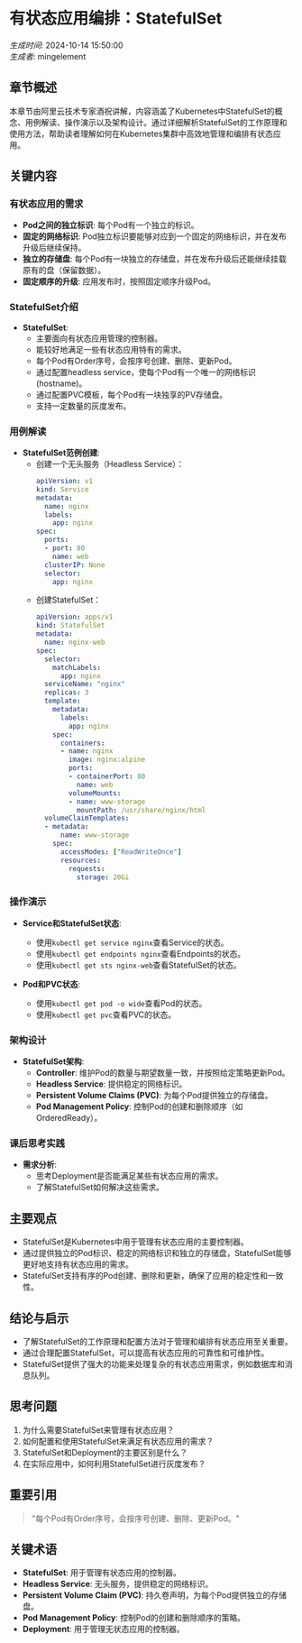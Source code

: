 # 有状态应用编排：StatefulSet

*生成时间*: 2024-10-14 15:50:00  
*生成者*: mingelement

## 章节概述
本章节由阿里云技术专家酒祝讲解，内容涵盖了Kubernetes中StatefulSet的概念、用例解读、操作演示以及架构设计。通过详细解析StatefulSet的工作原理和使用方法，帮助读者理解如何在Kubernetes集群中高效地管理和编排有状态应用。

## 关键内容

### 有状态应用的需求
- **Pod之间的独立标识**: 每个Pod有一个独立的标识。
- **固定的网络标识**: Pod独立标识要能够对应到一个固定的网络标识，并在发布升级后继续保持。
- **独立的存储盘**: 每个Pod有一块独立的存储盘，并在发布升级后还能继续挂载原有的盘（保留数据）。
- **固定顺序的升级**: 应用发布时，按照固定顺序升级Pod。

### StatefulSet介绍
- **StatefulSet**:
  - 主要面向有状态应用管理的控制器。
  - 能较好地满足一些有状态应用特有的需求。
  - 每个Pod有Order序号，会按序号创建、删除、更新Pod。
  - 通过配置headless service，使每个Pod有一个唯一的网络标识(hostname)。
  - 通过配置PVC模板，每个Pod有一块独享的PV存储盘。
  - 支持一定数量的灰度发布。

### 用例解读
- **StatefulSet范例创建**:
  - 创建一个无头服务（Headless Service）：
    ```yaml
    apiVersion: v1
    kind: Service
    metadata:
      name: nginx
      labels:
        app: nginx
    spec:
      ports:
      - port: 80
        name: web
      clusterIP: None
      selector:
        app: nginx
    ```
  - 创建StatefulSet：
    ```yaml
    apiVersion: apps/v1
    kind: StatefulSet
    metadata:
      name: nginx-web
    spec:
      selector:
        matchLabels:
          app: nginx
      serviceName: "nginx"
      replicas: 3
      template:
        metadata:
          labels:
            app: nginx
        spec:
          containers:
          - name: nginx
            image: nginx:alpine
            ports:
            - containerPort: 80
              name: web
            volumeMounts:
            - name: www-storage
              mountPath: /usr/share/nginx/html
      volumeClaimTemplates:
      - metadata:
          name: www-storage
        spec:
          accessModes: ["ReadWriteOnce"]
          resources:
            requests:
              storage: 20Gi
    ```

### 操作演示
- **Service和StatefulSet状态**:
  - 使用`kubectl get service nginx`查看Service的状态。
  - 使用`kubectl get endpoints nginx`查看Endpoints的状态。
  - 使用`kubectl get sts nginx-web`查看StatefulSet的状态。

- **Pod和PVC状态**:
  - 使用`kubectl get pod -o wide`查看Pod的状态。
  - 使用`kubectl get pvc`查看PVC的状态。

### 架构设计
- **StatefulSet架构**:
  - **Controller**: 维护Pod的数量与期望数量一致，并按照给定策略更新Pod。
  - **Headless Service**: 提供稳定的网络标识。
  - **Persistent Volume Claims (PVC)**: 为每个Pod提供独立的存储盘。
  - **Pod Management Policy**: 控制Pod的创建和删除顺序（如OrderedReady）。

### 课后思考实践
- **需求分析**:
  - 思考Deployment是否能满足某些有状态应用的需求。
  - 了解StatefulSet如何解决这些需求。

## 主要观点
- StatefulSet是Kubernetes中用于管理有状态应用的主要控制器。
- 通过提供独立的Pod标识、稳定的网络标识和独立的存储盘，StatefulSet能够更好地支持有状态应用的需求。
- StatefulSet支持有序的Pod创建、删除和更新，确保了应用的稳定性和一致性。

## 结论与启示
- 了解StatefulSet的工作原理和配置方法对于管理和编排有状态应用至关重要。
- 通过合理配置StatefulSet，可以提高有状态应用的可靠性和可维护性。
- StatefulSet提供了强大的功能来处理复杂的有状态应用需求，例如数据库和消息队列。

## 思考问题
1. 为什么需要StatefulSet来管理有状态应用？
2. 如何配置和使用StatefulSet来满足有状态应用的需求？
3. StatefulSet和Deployment的主要区别是什么？
4. 在实际应用中，如何利用StatefulSet进行灰度发布？

## 重要引用
> "每个Pod有Order序号，会按序号创建、删除、更新Pod。"

## 关键术语
- **StatefulSet**: 用于管理有状态应用的控制器。
- **Headless Service**: 无头服务，提供稳定的网络标识。
- **Persistent Volume Claim (PVC)**: 持久卷声明，为每个Pod提供独立的存储盘。
- **Pod Management Policy**: 控制Pod的创建和删除顺序的策略。
- **Deployment**: 用于管理无状态应用的控制器。